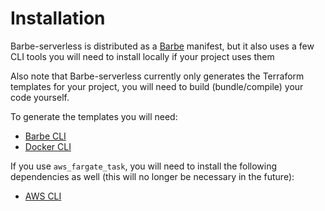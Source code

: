 # Installation

Barbe-serverless is distributed as a [Barbe](https://github.com/Plenituz/barbe) manifest, 
but it also uses a few CLI tools you will need to install locally if your project uses them

Also note that Barbe-serverless currently only generates the Terraform templates for your project, 
you will need to build (bundle/compile) your code yourself. 

To generate the templates you will need:
- [Barbe CLI](https://github.com/Plenituz/barbe/blob/main/docs/installation.md)
- [Docker CLI](https://docs.docker.com/get-docker/)

If you use `aws_fargate_task`, you will need to install the following dependencies as well (this will no longer be necessary in the future):
- [AWS CLI](https://docs.aws.amazon.com/cli/latest/userguide/getting-started-install.html)
